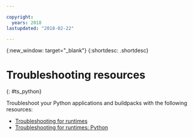 ```yaml
---

copyright:
  years: 2018
lastupdated: "2018-02-22"

---
```


{:new_window: target="_blank"}
{:shortdesc: .shortdesc}

# Troubleshooting resources
{: #ts_python}

Troubleshoot your Python applications and buildpacks with the following resources:

* [Troubleshooting for runtimes](docs/runtimes-common/ts_runtimes.html#runtimes)
* [Troubleshooting for runtimes: Python](docs/runtimes-common/ts_runtimes.html#ts_python)
